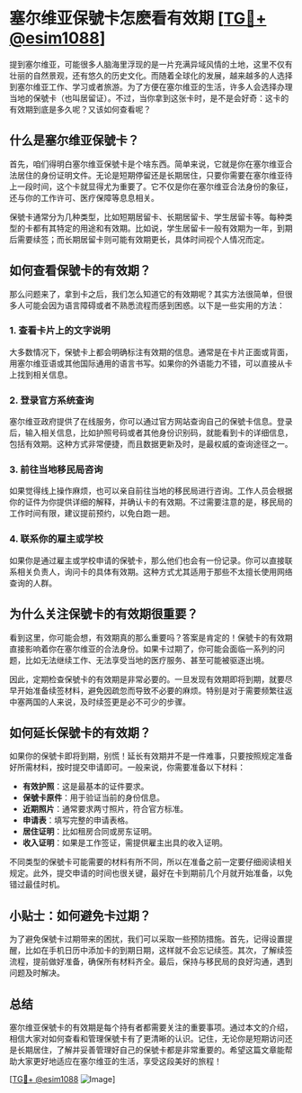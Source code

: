 # 塞尔维亚保號卡怎麽看有效期 [[TG💪+ @esim1088](https://t.me/s/esim1088)]

提到塞尔维亚，可能很多人脑海里浮现的是一片充满异域风情的土地，这里不仅有壮丽的自然景观，还有悠久的历史文化。而随着全球化的发展，越来越多的人选择到塞尔维亚工作、学习或者旅游。为了方便在塞尔维亚的生活，许多人会选择办理当地的保號卡（也叫居留证）。不过，当你拿到这张卡时，是不是会好奇：这卡的有效期到底是多久呢？又该如何查看呢？

## 什么是塞尔维亚保號卡？

首先，咱们得明白塞尔维亚保號卡是个啥东西。简单来说，它就是你在塞尔维亚合法居住的身份证明文件。无论是短期停留还是长期居住，只要你需要在塞尔维亚待上一段时间，这个卡就显得尤为重要了。它不仅是你在塞尔维亚合法身份的象征，还与你的工作许可、医疗保障等息息相关。

保號卡通常分为几种类型，比如短期居留卡、长期居留卡、学生居留卡等。每种类型的卡都有其特定的用途和有效期。比如说，学生居留卡一般有效期为一年，到期后需要续签；而长期居留卡则可能有效期更长，具体时间视个人情况而定。

## 如何查看保號卡的有效期？

那么问题来了，拿到卡之后，我们怎么知道它的有效期呢？其实方法很简单，但很多人可能会因为语言障碍或者不熟悉流程而感到困惑。以下是一些实用的方法：

### 1. 查看卡片上的文字说明

大多数情况下，保號卡上都会明确标注有效期的信息。通常是在卡片正面或背面，用塞尔维亚语或其他国际通用的语言书写。如果你的外语能力不错，可以直接从卡上找到相关信息。

### 2. 登录官方系统查询

塞尔维亚政府提供了在线服务，你可以通过官方网站查询自己的保號卡信息。登录后，输入相关信息，比如护照号码或者其他身份识别码，就能看到卡的详细信息，包括有效期。这种方式非常便捷，而且数据更新及时，是最权威的查询途径之一。

### 3. 前往当地移民局咨询

如果觉得线上操作麻烦，也可以亲自前往当地的移民局进行咨询。工作人员会根据你的证件为你提供详细的解释，并确认卡的有效期。不过需要注意的是，移民局的工作时间有限，建议提前预约，以免白跑一趟。

### 4. 联系你的雇主或学校

如果你是通过雇主或学校申请的保號卡，那么他们也会有一份记录。你可以直接联系相关负责人，询问卡的具体有效期。这种方式尤其适用于那些不太擅长使用网络查询的人群。

## 为什么关注保號卡的有效期很重要？

看到这里，你可能会想，有效期真的那么重要吗？答案是肯定的！保號卡的有效期直接影响着你在塞尔维亚的合法身份。如果卡过期了，你可能会面临一系列的问题，比如无法继续工作、无法享受当地的医疗服务、甚至可能被驱逐出境。

因此，定期检查保號卡的有效期是非常必要的。一旦发现有效期即将到期，就要尽早开始准备续签材料，避免因疏忽而导致不必要的麻烦。特别是对于需要频繁往返中塞两国的人来说，及时续签更是必不可少的步骤。

## 如何延长保號卡的有效期？

如果你的保號卡即将到期，别慌！延长有效期并不是一件难事，只要按照规定准备好所需材料，按时提交申请即可。一般来说，你需要准备以下材料：

- **有效护照**：这是最基本的证件要求。
- **保號卡原件**：用于验证当前的身份信息。
- **近期照片**：通常要求两寸照片，符合官方标准。
- **申请表**：填写完整的申请表格。
- **居住证明**：比如租房合同或房东证明。
- **收入证明**：如果是工作签证，需提供雇主出具的收入证明。

不同类型的保號卡可能需要的材料有所不同，所以在准备之前一定要仔细阅读相关规定。此外，提交申请的时间也很关键，最好在卡到期前几个月就开始准备，以免错过最佳时机。

## 小贴士：如何避免卡过期？

为了避免保號卡过期带来的困扰，我们可以采取一些预防措施。首先，记得设置提醒，比如在手机日历中添加卡的到期日期，这样就不会忘记续签。其次，了解续签流程，提前做好准备，确保所有材料齐全。最后，保持与移民局的良好沟通，遇到问题及时解决。

## 总结

塞尔维亚保號卡的有效期是每个持有者都需要关注的重要事项。通过本文的介绍，相信大家对如何查看和管理保號卡有了更清晰的认识。记住，无论你是短期访问还是长期居住，了解并妥善管理好自己的保號卡都是非常重要的。希望这篇文章能帮助大家更好地适应在塞尔维亚的生活，享受这段美好的旅程！

[[TG💪+ @esim1088](https://t.me/s/esim1088) ![Image](https://i.postimg.cc/4NQfJmqS/Snipaste-2025-05-13-00-14-12.png)]
